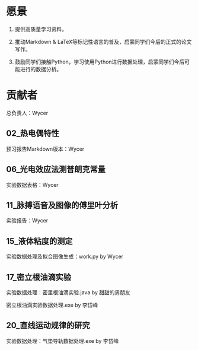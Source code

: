 # 愿景

1. 提供高质量学习资料。

2. 推动Markdown & LaTeX等标记性语言的普及，启蒙同学们今后的正式的论文写作。

3. 鼓励同学们接触Python，学习使用Python进行数据处理，启蒙同学们今后可能进行的数据分析。

   

# 贡献者

总负责人：Wycer

## 02_热电偶特性

预习报告Markdown版本：Wycer

## 06_光电效应法测普朗克常量

 实验数据表格：Wycer

## 11_脉搏语音及图像的傅里叶分析

实验报告：Wycer

## 15_液体粘度的测定

实验数据处理及拟合图像生成：work.py by Wycer

## 17_密立根油滴实验

实验数据处理：密里根油滴实验.java by 甜甜的男朋友

密立根油滴实验数据处理.exe by 李岱峰

## 20_直线运动规律的研究

实验数据处理：气垫导轨数据处理.exe by 李岱峰